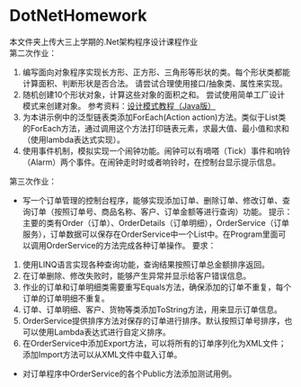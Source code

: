 # DotNetHomework
本文件夹上传大三上学期的.Net架构程序设计课程作业  
第二次作业：
1. 编写面向对象程序实现长方形、正方形、三角形等形状的类。每个形状类都能计算面积、判断形状是否合法。 请尝试合理使用接口/抽象类、属性来实现。
2. 随机创建10个形状对象，计算这些对象的面积之和。 尝试使用简单工厂设计模式来创建对象。 参考资料：[设计模式教程（Java版）](https://gof.quanke.name/)
3. 为本讲示例中的泛型链表类添加ForEach(Action<T> action)方法。类似于List<T>类的ForEach方法，通过调用这个方法打印链表元素，求最大值、最小值和求和（使用lambda表达式实现）。
4. 使用事件机制，模拟实现一个闹钟功能。闹钟可以有嘀嗒（Tick）事件和响铃（Alarm）两个事件。在闹钟走时时或者响铃时，在控制台显示提示信息。
  
第三次作业：
* 写一个订单管理的控制台程序，能够实现添加订单、删除订单、修改订单、查询订单（按照订单号、商品名称、客户、订单金额等进行查询）功能。
提示：主要的类有Order（订单）、OrderDetails（订单明细），OrderService（订单服务），订单数据可以保存在OrderService中一个List中。在Program里面可以调用OrderService的方法完成各种订单操作。
要求：
1. 使用LINQ语言实现各种查询功能，查询结果按照订单总金额排序返回。
2. 在订单删除、修改失败时，能够产生异常并显示给客户错误信息。
3. 作业的订单和订单明细类需要重写Equals方法，确保添加的订单不重复，每个订单的订单明细不重复。
4. 订单、订单明细、客户、货物等类添加ToString方法，用来显示订单信息。
5. OrderService提供排序方法对保存的订单进行排序。默认按照订单号排序，也可以使用Lambda表达式进行自定义排序。
6. 在OrderService中添加Export方法，可以将所有的订单序列化为XML文件；添加Import方法可以从XML文件中载入订单。
* 对订单程序中OrderService的各个Public方法添加测试用例。
